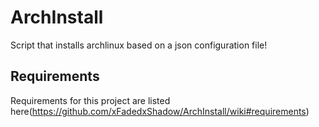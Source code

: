 # ArchInstall
Script that installs archlinux based on a json configuration file!

## Requirements
Requirements for this project are listed here(https://github.com/xFadedxShadow/ArchInstall/wiki#requirements)
